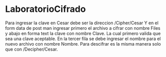 # LaboratorioCifrado
Para ingresar la clave en Cesar debe ser la direccion /Cipher/Cesar
Y en el form data de post man ingresar primero el archivo a cifrar con nombre Files y abajo en forma text la clave con nombre Clave. La cual primero valida que sea una clave aceptable. 
En la tercer fila se debe ingresar el nombre para el nuevo archivo con nombre Nombre.
Para descifrar es la misma manera solo que con /Decipher/Cesar.
